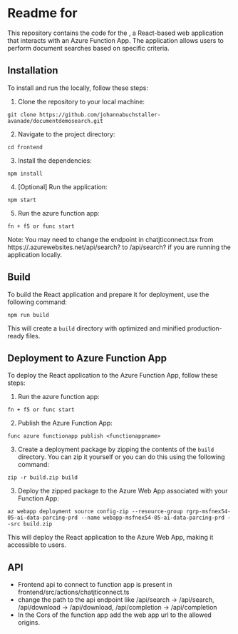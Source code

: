 # Readme for <webappname>

This repository contains the code for the <webappname>, a React-based web application that interacts with an Azure Function App. The application allows users to perform document searches based on specific criteria.

## Installation

To install and run the <webappname> locally, follow these steps:

1. Clone the repository to your local machine:
```
git clone https://github.com/johannabuchstaller-avanade/documentdemosearch.git
```

2. Navigate to the project directory:
```
cd frontend
```

3. Install the dependencies:
```
npm install
```

4. [Optional] Run the application:
```
npm start
```

5. Run the azure function app:
```
fn + f5 or func start
```

Note: You may need to change the endpoint in chatjticonnect.tsx from https://<webappname>.azurewebsites.net/api/search?
to /api/search? if you are running the application locally.

## Build

To build the React application and prepare it for deployment, use the following command:
```
npm run build
```


This will create a `build` directory with optimized and minified production-ready files.

## Deployment to Azure Function App

To deploy the React application to the Azure Function App, follow these steps:
1. Run the azure function app:
```
fn + f5 or func start
```

2. Publish the Azure Function App:
```
func azure functionapp publish <functionappname>
```


3. Create a deployment package by zipping the contents of the `build` directory. You can zip it yourself or you can do this using the following command:

```	
zip -r build.zip build
```

3. Deploy the zipped package to the Azure Web App associated with your Function App:

```
az webapp deployment source config-zip --resource-group rgrp-msfnex54-05-ai-data-parcing-prd --name webapp-msfnex54-05-ai-data-parcing-prd --src build.zip
```


This will deploy the React application to the Azure Web App, making it accessible to users.



## API 
- Frontend api to connect to function app is present in frontend/src/actions/chatjticonnect.ts
- change the path to the api endpoint like /api/search -> <functionappname>/api/search, /api/download -> <functionappname>/api/download, /api/completion -> <functionappname>/api/completion
- In the Cors of the function app add the web app url to the allowed origins.

